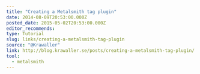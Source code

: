 ```yaml
---
title: "Creating a Metalsmith tag plugin"
date: 2014-08-09T20:53:00.000Z
posted_date: 2015-05-02T20:53:00.000Z
editor_recommends:
type: Tutorial
slug: links/creating-a-metalsmith-tag-plugin
source: "@Krawaller"
link: http://blog.krawaller.se/posts/creating-a-metalsmith-tag-plugin/
tool:
  - metalsmith
---
```





